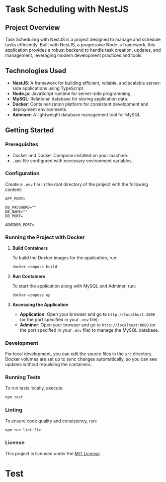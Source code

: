 # Task Scheduling with NestJS

## Project Overview

Task Scheduling with NestJS is a project designed to manage and schedule tasks efficiently. Built with NestJS, a progressive Node.js framework, this application provides a robust backend to handle task creation, updates, and management, leveraging modern development practices and tools.

## Technologies Used

- **NestJS**: A framework for building efficient, reliable, and scalable server-side applications using TypeScript.
- **Node.js**: JavaScript runtime for server-side programming.
- **MySQL**: Relational database for storing application data.
- **Docker**: Containerization platform for consistent development and deployment environments.
- **Adminer**: A lightweight database management tool for MySQL.

## Getting Started

### Prerequisites

- Docker and Docker Compose installed on your machine.
- `.env` file configured with necessary environment variables.

### Configuration

Create a `.env` file in the root directory of the project with the following content:

```env
APP_PORT=

DB_PASSWORD=""
DB_NAME=""
DB_PORT=

ADMINER_PORT=
```

### Running the Project with Docker

1. **Build Containers**

   To build the Docker images for the application, run:

   ```sh
   docker-compose build
   ```

2. **Run Containers**

   To start the application along with MySQL and Adminer, run:

   ```sh
   docker-compose up
   ```

3. **Accessing the Application**

   - **Application**: Open your browser and go to `http://localhost:3000` (or the port specified in your `.env` file).
   - **Adminer**: Open your browser and go to `http://localhost:8080` (or the port specified in your `.env` file) to manage the MySQL database.

### Development

For local development, you can edit the source files in the `src` directory. Docker volumes are set up to sync changes automatically, so you can see updates without rebuilding the containers.

### Running Tests

To run tests locally, execute:

```sh
npm test
```

### Linting

To ensure code quality and consistency, run:

```sh
npm run lint:fix
```

### License

This project is licensed under the [MIT License](LICENSE).
# Test
